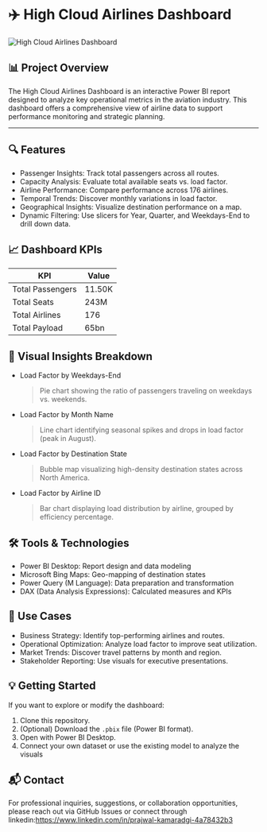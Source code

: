 # ✈️ High Cloud Airlines Dashboard

![High Cloud Airlines Dashboard](./Screenshot%20(9).png)

## 📊 Project Overview

The High Cloud Airlines Dashboard is an interactive Power BI report designed to analyze key operational metrics in the aviation industry. This dashboard offers a comprehensive view of airline data to support performance monitoring and strategic planning.

---

## 🔍 Features

- Passenger Insights: Track total passengers across all routes.
- Capacity Analysis: Evaluate total available seats vs. load factor.
- Airline Performance: Compare performance across 176 airlines.
- Temporal Trends: Discover monthly variations in load factor.
- Geographical Insights: Visualize destination performance on a map.
- Dynamic Filtering: Use slicers for Year, Quarter, and Weekdays-End to drill down data.


## 📈 Dashboard KPIs

| KPI                   | Value     |
|------------------------|-----------|
| Total Passengers      | 11.50K     |
| Total Seats           | 243M       |
| Total Airlines        | 176        |
| Total Payload         | 65bn       |


## 📅 Visual Insights Breakdown

- Load Factor by Weekdays-End  
  > Pie chart showing the ratio of passengers traveling on weekdays vs. weekends.
  
- Load Factor by Month Name 
  > Line chart identifying seasonal spikes and drops in load factor (peak in August).

- Load Factor by Destination State
  > Bubble map visualizing high-density destination states across North America.

- Load Factor by Airline ID 
  > Bar chart displaying load distribution by airline, grouped by efficiency percentage.


## 🛠 Tools & Technologies

- Power BI Desktop: Report design and data modeling
- Microsoft Bing Maps: Geo-mapping of destination states
- Power Query (M Language): Data preparation and transformation
- DAX (Data Analysis Expressions): Calculated measures and KPIs

## 🚀 Use Cases

- Business Strategy: Identify top-performing airlines and routes.
- Operational Optimization: Analyze load factor to improve seat utilization.
- Market Trends: Discover travel patterns by month and region.
- Stakeholder Reporting: Use visuals for executive presentations.

## 💡 Getting Started

If you want to explore or modify the dashboard:

1. Clone this repository.
2. (Optional) Download the `.pbix` file (Power BI format).
3. Open with Power BI Desktop.
4. Connect your own dataset or use the existing model to analyze the visuals


## 📬 Contact

For professional inquiries, suggestions, or collaboration opportunities, please reach out via GitHub Issues or 
connect through linkedin:https://www.linkedin.com/in/prajwal-kamaradgi-4a78432b3


